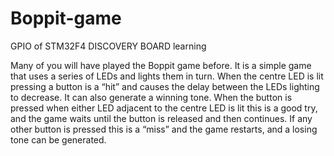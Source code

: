 # Boppit-game
GPIO of STM32F4 DISCOVERY BOARD learning

Many of you will have played the Boppit game before. It is a simple game that uses a series of
LEDs and lights them in turn. When the centre LED is lit pressing a button is a “hit” and causes the
delay between the LEDs lighting to decrease. It can also generate a winning tone. When the button
is pressed when either LED adjacent to the centre LED is lit this is a good try, and the game waits
until the button is released and then continues. If any other button is pressed this is a “miss” and the
game restarts, and a losing tone can be generated.
